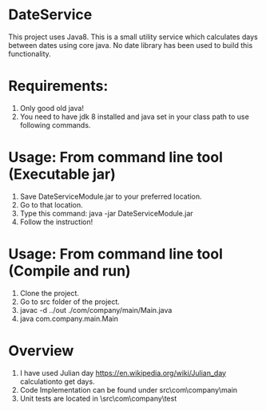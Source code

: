 # DateService
This project uses Java8. This is a small utility service which calculates days between dates using core java. No date library has been used to build this functionality.

# Requirements:
1. Only good old java! 
2. You need to have jdk 8 installed and java set in your class path to use following commands.

# Usage: From command line tool (Executable jar)
1. Save DateServiceModule.jar to your preferred location.
2. Go to that location.
3. Type this command: java -jar DateServiceModule.jar
4. Follow the instruction!

# Usage: From command line tool (Compile and run)
1. Clone the project.
2. Go to src folder of the project.
3. javac -d ../out ./com/company/main/Main.java
4. java com.company.main.Main


# Overview
1. I have used Julian day https://en.wikipedia.org/wiki/Julian_day calculationto get days.
2. Code Implementation can be found under src\com\company\main
3. Unit tests are located in \src\com\company\test
